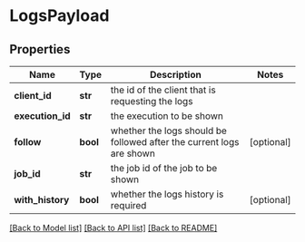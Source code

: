 # LogsPayload

## Properties
Name | Type | Description | Notes
------------ | ------------- | ------------- | -------------
**client_id** | **str** | the id of the client that is requesting the logs | 
**execution_id** | **str** | the execution to be shown | 
**follow** | **bool** | whether the logs should be followed after the current logs are shown | [optional] 
**job_id** | **str** | the job id of the job to be shown | 
**with_history** | **bool** | whether the logs history is required | [optional] 

[[Back to Model list]](../README.md#documentation-for-models) [[Back to API list]](../README.md#documentation-for-api-endpoints) [[Back to README]](../README.md)


